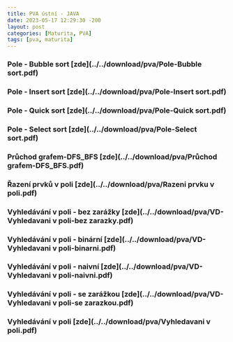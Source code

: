 ```yaml
---
title: PVA ústní - JAVA
date: 2023-05-17 12:29:30 -200
layout: post
categories: [Maturita, PVA]
tags: [pva, maturita]
---
```


### Pole - Bubble sort [zde](../../download/pva/Pole-Bubble sort.pdf)

### Pole - Insert sort [zde](../../download/pva/Pole-Insert sort.pdf)

### Pole - Quick sort [zde](../../download/pva/Pole-Quick sort.pdf)

### Pole - Select sort [zde](../../download/pva/Pole-Select sort.pdf)

### Průchod grafem-DFS_BFS [zde](../../download/pva/Průchod grafem-DFS_BFS.pdf)

### Řazení prvků v poli [zde](../../download/pva/Razeni prvku v poli.pdf)

### Vyhledávání v poli - bez zarážky [zde](../../download/pva/VD-Vyhledavani v poli-bez zarazky.pdf)

### Vyhledávání v poli - binární [zde](../../download/pva/VD-Vyhledavani v poli-binarni.pdf)

### Vyhledávání v poli - naivní [zde](../../download/pva/VD-Vyhledavani v poli-naivni.pdf)

### Vyhledávání v poli - se zarážkou [zde](../../download/pva/VD-Vyhledavani v poli-se zarazkou.pdf)

### Vyhledávání v poli [zde](../../download/pva/Vyhledavani v poli.pdf)
